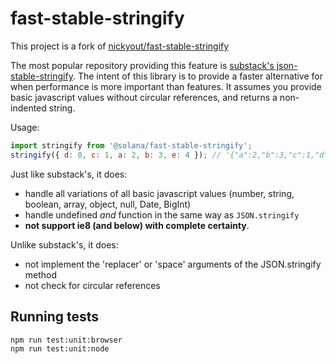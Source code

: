# fast-stable-stringify

This project is a fork of [nickyout/fast-stable-stringify](https://github.com/nickyout/fast-stable-stringify)

The most popular repository providing this feature is [substack's json-stable-stringify](https://www.npmjs.com/package/json-stable-stringify). The intent of this library is to provide a faster alternative for when performance is more important than features. It assumes you provide basic javascript values without circular references, and returns a non-indented string.

Usage:

```javascript
import stringify from '@solana/fast-stable-stringify';
stringify({ d: 0, c: 1, a: 2, b: 3, e: 4 }); // '{"a":2,"b":3,"c":1,"d":0,"e":4}'
```

Just like substack's, it does:

- handle all variations of all basic javascript values (number, string, boolean, array, object, null, Date, BigInt)
- handle undefined _and_ function in the same way as `JSON.stringify`
- **not support ie8 (and below) with complete certainty**.

Unlike substack's, it does:

- not implement the 'replacer' or 'space' arguments of the JSON.stringify method
- not check for circular references

## Running tests

```
npm run test:unit:browser
npm run test:unit:node
```
